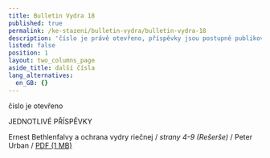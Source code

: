 ```yaml
---
title: Bulletin Vydra 18
published: true
permalink: /ke-stazeni/bulletin-vydra/bulletin-vydra-18
description: 'číslo je právě otevřeno, příspěvky jsou postupně publikovány'
listed: false
position: 1
layout: two_columns_page
aside_title: další čísla
lang_alternatives:
  en_GB: {}
---
```

číslo je otevřeno

JEDNOTLIVÉ PŘÍSPĚVKY

Ernest Bethlenfalvy a ochrana vydry riečnej / _strany 4-9 (Rešerše)_ / Peter Urban / [PDF (1 MB)](/media/Urban_4_9.pdf)
